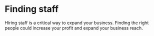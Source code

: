 # Finding staff

Hiring staff is a critical way to expand your business. Finding the right people could increase your profit and expand your business reach.
